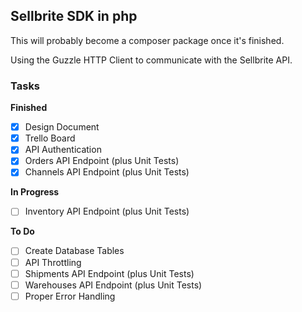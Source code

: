 ## Sellbrite SDK in php

This will probably become a composer package once it's finished.

Using the Guzzle HTTP Client to communicate with the Sellbrite API.

### Tasks

**Finished**

 - [x] Design Document
 - [x] Trello Board
 - [x] API Authentication
 - [x] Orders API Endpoint (plus Unit Tests)
 - [x] Channels API Endpoint (plus Unit Tests)

**In Progress**

 - [ ] Inventory API Endpoint (plus Unit Tests)

**To Do**
 - [ ] Create Database Tables
 - [ ] API Throttling
 - [ ] Shipments API Endpoint (plus Unit Tests)
 - [ ] Warehouses API Endpoint (plus Unit Tests)
 - [ ] Proper Error Handling

